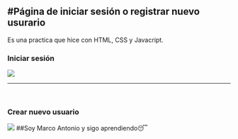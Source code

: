 #Página de iniciar sesión o registrar nuevo usurario
---
Es una practica que hice con HTML, CSS y Javacript.
<h3>Iniciar sesión</h3>
<img src="https://user-images.githubusercontent.com/43658425/113092291-f670fd80-91aa-11eb-9a9d-a988aa5cae07.png">
<hr>
<br>
<h3>Crear nuevo usuario</h3>
<img src="https://user-images.githubusercontent.com/43658425/113092400-28825f80-91ab-11eb-8491-c4cfd7a1f1a4.png">
##Soy Marco Antonio y sigo aprendiendo😴
